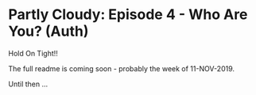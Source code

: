 # Partly Cloudy: Episode 4 - Who Are You? (Auth)

Hold On Tight!!

The full readme is coming soon - probably the week of 11-NOV-2019.

Until then ... 